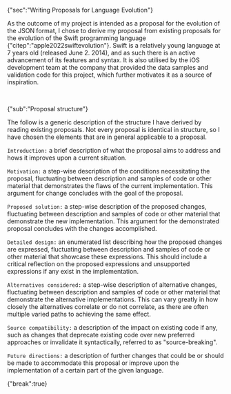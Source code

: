 {"sec":"Writing Proposals for Language Evolution"}

As the outcome of my project is intended as a proposal for the evolution of the JSON format, I chose to derive my proposal from existing proposals for the evolution of the Swift programming language {"citep":"apple2022swiftevolution"}. Swift is a relatively young language at 7 years old (released June 2. 2014), and as such there is an active advancement of its features and syntax. It is also utilised by the iOS development team at the company that provided the data samples and validation code for this project, which further motivates it as a source of inspiration.

<br>

{"sub":"Proposal structure"}

The follow is a generic description of the structure I have derived by reading existing proposals. Not every proposal is identical in structure, so I have chosen the elements that are in general applicable to a proposal.

`Introduction:` a brief description of what the proposal aims to address and hows it improves upon a current situation.

`Motivation:` a step-wise description of the conditions necessitating the proposal, fluctuating between description and samples of code or other material that demonstrates the flaws of the current implementation. This argument for change concludes with the goal of the proposal.

`Proposed solution:` a step-wise description of the proposed changes, fluctuating between description and samples of code or other material that demonstrate the new implementation. This argument for the demonstrated proposal concludes with the changes accomplished.

`Detailed design:` an enumerated list describing how the proposed changes are expressed, fluctuating between description and samples of code or other material that showcase these expressions. This should include a critical reflection on the proposed expressions and unsupported expressions if any exist in the implementation.

`Alternatives considered:` a step-wise description of alternative changes, fluctuating between description and samples of code or other material that demonstrate the alternative implementations. This can vary greatly in how closely the alternatives correlate or do not correlate, as there are often multiple varied paths to achieving the same effect.

`Source compatibility:` a description of the impact on existing code if any, such as changes that deprecate existing code over new preferred approaches or invalidate it syntactically, referred to as "source-breaking".

`Future directions:` a description of further changes that could be or should be made to accommodate this proposal or improve upon the implementation of a certain part of the given language.

{"break":true}